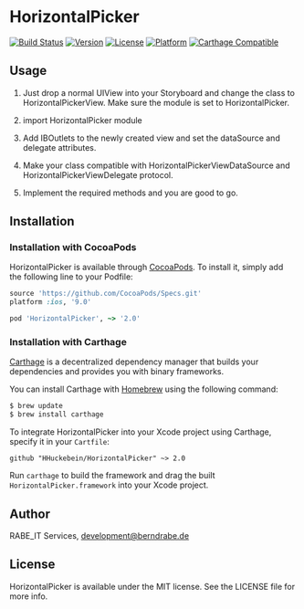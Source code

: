 # HorizontalPicker

[![Build Status](https://travis-ci.org/HHuckebein/HorizontalPicker.svg?branch=master)](https://travis-ci.org/HHuckebein/HorizontalPicker)
[![Version](https://img.shields.io/cocoapods/v/HorizontalPicker.svg?style=flat)](http://cocoapods.org/pods/HorizontalPicker)
[![License](https://img.shields.io/cocoapods/l/HorizontalPicker.svg?style=flat)](http://cocoapods.org/pods/HorizontalPicker)
[![Platform](https://img.shields.io/cocoapods/p/HorizontalPicker.svg?style=flat)](http://cocoapods.org/pods/HorizontalPicker)
[![Carthage Compatible](https://img.shields.io/badge/Carthage-compatible-4BC51D.svg?style=flat)](https://github.com/Carthage/Carthage)

## Usage

1. Just drop a normal UIView into your Storyboard and change the class to HorizontalPickerView. Make sure the module is set to HorizontalPicker.

2. import HorizontalPicker module

3. Add IBOutlets to the newly created view and set the dataSource and delegate attributes.

4. Make your class compatible with HorizontalPickerViewDataSource and HorizontalPickerViewDelegate protocol.

5. Implement the required methods and you are good to go.

## Installation

### Installation with CocoaPods

HorizontalPicker is available through [CocoaPods](http://cocoapods.org). To install
it, simply add the following line to your Podfile:

```ruby
source 'https://github.com/CocoaPods/Specs.git'
platform :ios, '9.0'

pod 'HorizontalPicker', ~> '2.0'
```

### Installation with Carthage

[Carthage](https://github.com/Carthage/Carthage) is a decentralized dependency manager that builds your dependencies and provides you with binary frameworks.

You can install Carthage with [Homebrew](http://brew.sh/) using the following command:

```bash
$ brew update
$ brew install carthage
```

To integrate HorizontalPicker into your Xcode project using Carthage, specify it in your `Cartfile`:

```ogdl
github "HHuckebein/HorizontalPicker" ~> 2.0
```

Run `carthage` to build the framework and drag the built `HorizontalPicker.framework` into your Xcode project.


## Author

RABE_IT Services, development@berndrabe.de

## License

HorizontalPicker is available under the MIT license. See the LICENSE file for more info.
